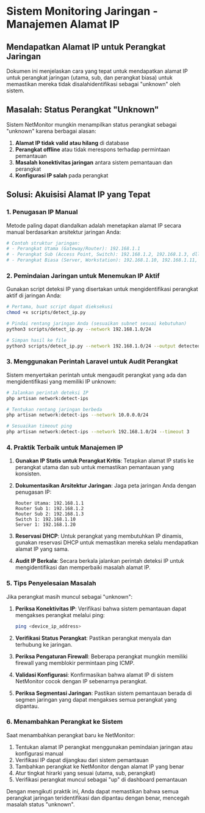 # Sistem Monitoring Jaringan - Manajemen Alamat IP

## Mendapatkan Alamat IP untuk Perangkat Jaringan

Dokumen ini menjelaskan cara yang tepat untuk mendapatkan alamat IP untuk perangkat jaringan (utama, sub, dan perangkat biasa) untuk memastikan mereka tidak disalahidentifikasi sebagai "unknown" oleh sistem.

## Masalah: Status Perangkat "Unknown"

Sistem NetMonitor mungkin menampilkan status perangkat sebagai "unknown" karena berbagai alasan:

1. **Alamat IP tidak valid atau hilang** di database
2. **Perangkat offline** atau tidak merespons terhadap permintaan pemantauan
3. **Masalah konektivitas jaringan** antara sistem pemantauan dan perangkat
4. **Konfigurasi IP salah** pada perangkat

## Solusi: Akuisisi Alamat IP yang Tepat

### 1. Penugasan IP Manual

Metode paling dapat diandalkan adalah menetapkan alamat IP secara manual berdasarkan arsitektur jaringan Anda:

```bash
# Contoh struktur jaringan:
# - Perangkat Utama (Gateway/Router): 192.168.1.1
# - Perangkat Sub (Access Point, Switch): 192.168.1.2, 192.168.1.3, dll.
# - Perangkat Biasa (Server, Workstation): 192.168.1.10, 192.168.1.11, dll.
```

### 2. Pemindaian Jaringan untuk Menemukan IP Aktif

Gunakan script deteksi IP yang disertakan untuk mengidentifikasi perangkat aktif di jaringan Anda:

```bash
# Pertama, buat script dapat dieksekusi
chmod +x scripts/detect_ip.py

# Pindai rentang jaringan Anda (sesuaikan subnet sesuai kebutuhan)
python3 scripts/detect_ip.py --network 192.168.1.0/24

# Simpan hasil ke file
python3 scripts/detect_ip.py --network 192.168.1.0/24 --output detected_devices.json
```

### 3. Menggunakan Perintah Laravel untuk Audit Perangkat

Sistem menyertakan perintah untuk mengaudit perangkat yang ada dan mengidentifikasi yang memiliki IP unknown:

```bash
# Jalankan perintah deteksi IP
php artisan network:detect-ips

# Tentukan rentang jaringan berbeda
php artisan network:detect-ips --network 10.0.0.0/24

# Sesuaikan timeout ping
php artisan network:detect-ips --network 192.168.1.0/24 --timeout 3
```

### 4. Praktik Terbaik untuk Manajemen IP

1. **Gunakan IP Statis untuk Perangkat Kritis**: Tetapkan alamat IP statis ke perangkat utama dan sub untuk memastikan pemantauan yang konsisten.

2. **Dokumentasikan Arsitektur Jaringan**: Jaga peta jaringan Anda dengan penugasan IP:
   ```
   Router Utama: 192.168.1.1
   Router Sub 1: 192.168.1.2
   Router Sub 2: 192.168.1.3
   Switch 1: 192.168.1.10
   Server 1: 192.168.1.20
   ```

3. **Reservasi DHCP**: Untuk perangkat yang membutuhkan IP dinamis, gunakan reservasi DHCP untuk memastikan mereka selalu mendapatkan alamat IP yang sama.

4. **Audit IP Berkala**: Secara berkala jalankan perintah deteksi IP untuk mengidentifikasi dan memperbaiki masalah alamat IP.

### 5. Tips Penyelesaian Masalah

Jika perangkat masih muncul sebagai "unknown":

1. **Periksa Konektivitas IP**: Verifikasi bahwa sistem pemantauan dapat mengakses perangkat melalui ping:
   ```bash
   ping <device_ip_address>
   ```

2. **Verifikasi Status Perangkat**: Pastikan perangkat menyala dan terhubung ke jaringan.

3. **Periksa Pengaturan Firewall**: Beberapa perangkat mungkin memiliki firewall yang memblokir permintaan ping ICMP.

4. **Validasi Konfigurasi**: Konfirmasikan bahwa alamat IP di sistem NetMonitor cocok dengan IP sebenarnya perangkat.

5. **Periksa Segmentasi Jaringan**: Pastikan sistem pemantauan berada di segmen jaringan yang dapat mengakses semua perangkat yang dipantau.

### 6. Menambahkan Perangkat ke Sistem

Saat menambahkan perangkat baru ke NetMonitor:

1. Tentukan alamat IP perangkat menggunakan pemindaian jaringan atau konfigurasi manual
2. Verifikasi IP dapat dijangkau dari sistem pemantauan
3. Tambahkan perangkat ke NetMonitor dengan alamat IP yang benar
4. Atur tingkat hirarki yang sesuai (utama, sub, perangkat)
5. Verifikasi perangkat muncul sebagai "up" di dashboard pemantauan

Dengan mengikuti praktik ini, Anda dapat memastikan bahwa semua perangkat jaringan teridentifikasi dan dipantau dengan benar, mencegah masalah status "unknown".
